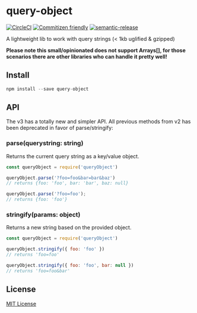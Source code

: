 # query-object

[![CircleCI](https://img.shields.io/circleci/project/github/fernandofleury/query-object.svg)]() [![Commitizen friendly](https://img.shields.io/badge/commitizen-friendly-brightgreen.svg)](http://commitizen.github.io/cz-cli/) [![semantic-release](https://img.shields.io/badge/%20%20%F0%9F%93%A6%F0%9F%9A%80-semantic--release-e10079.svg)](https://github.com/semantic-release/semantic-release)

A lightweight lib to work with query strings (< 1kb uglified & gzipped)

**Please note this small/opinionated does not support Arrays[], for those scenarios there are other libraries who can handle it pretty well!**

## Install
```javascript
npm install --save query-object
```

## API

The v3 has a totally new and simpler API. All previous methods from v2 has been deprecated in favor of parse/stringify:

### parse(querystring: string)
Returns the current query string as a key/value object.

```javascript
const queryObject = require('queryObject')

queryObject.parse('?foo=foo&bar=bar&baz')
// returns {foo: 'foo', bar: 'bar', baz: null}

queryObject.parse('?foo=foo');
// returns {foo: 'foo'}
```

### stringify(params: object)
Returns a new string based on the provided object.

```javascript
const queryObject = require('queryObject')

queryObject.stringify({ foo: 'foo' })
// returns 'foo=foo'

queryObject.stringify({ foo: 'foo', bar: null })
// returns 'foo=foo&bar'
```

## License
[MIT License](http://mit-license.org/)
